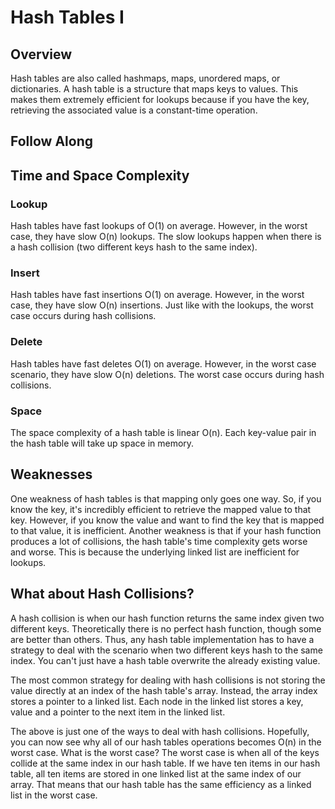 # Hash Tables I

## Overview

Hash tables are also called hashmaps, maps, unordered maps, or dictionaries. A hash table is a structure that maps keys to values. This makes them extremely efficient for lookups because if you have the key, retrieving the associated value is a constant-time operation.

## Follow Along

## Time and Space Complexity

### Lookup

Hash tables have fast lookups of O(1) on average. However, in the worst case, they have slow O(n) lookups. The slow lookups happen when there is a hash collision (two different keys hash to the same index).

### Insert

Hash tables have fast insertions O(1) on average. However, in the worst case, they have slow O(n) insertions. Just like with the lookups, the worst case occurs during hash collisions.

### Delete

Hash tables have fast deletes O(1) on average. However, in the worst case scenario, they have slow O(n) deletions. The worst case occurs during hash collisions.

### Space

The space complexity of a hash table is linear O(n). Each key-value pair in the hash table will take up space in memory.


## Weaknesses

One weakness of hash tables is that mapping only goes one way. So, if you know the key, it's incredibly efficient to retrieve the mapped value to that key. However, if you know the value and want to find the key that is mapped to that value, it is inefficient. Another weakness is that if your hash function produces a lot of collisions, the hash table's time complexity gets worse and worse. This is because the underlying linked list are inefficient for lookups.


## What about Hash Collisions?

A hash collision is when our hash function returns the same index given two different keys. Theoretically there is no perfect hash function, though some are better than others. Thus, any hash table implementation has to have a strategy to deal with the scenario when two different keys hash to the same index. You can't just have a hash table overwrite the already existing value.

The most common strategy for dealing with hash collisions is not storing the value directly at an index of the hash table's array. Instead, the array index stores a pointer to a linked list. Each node in the linked list stores a key, value and a pointer to the next item in the linked list.

The above is just one of the ways to deal with hash collisions. Hopefully, you can now see why all of our hash tables operations becomes O(n) in the worst case. What is the worst case? The worst case is when all of the keys collide at the same index in our hash table. If we have ten items in our hash table, all ten items are stored in one linked list at the same index of our array. That means that our hash table has the same efficiency as a linked list in the worst case. 
